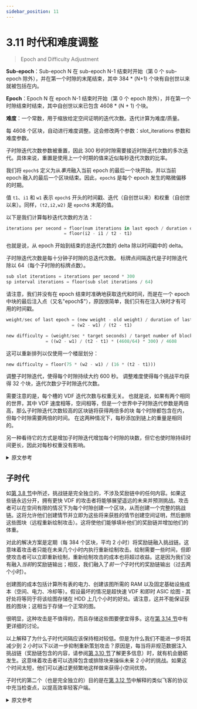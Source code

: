 ```yaml
---
sidebar_position: 11
---
```


# 3.11 时代和难度调整

> Epoch and Difficulty Adjustment

**Sub-epoch**：Sub-epoch N 在 sub-epoch N-1 结束时开始（第 0 个 sub-epoch 除外），并在第一个时隙的末尾结束，其中 384 \* (N+1) 个块有自创世以来就被包括在内。

**Epoch**：Epoch N 在 epoch N-1 结束时开始（第 0 个 epoch 除外），并在第一个时隙结束时结束，其中自创世以来已包含 4608 \* (N + 1) 个块。

**难度**：一个常数，用于缩放给定空间证明的迭代次数。迭代计算为难度/质量。

每 4608 个区块，自动进行难度调整。这会修改两个参数：slot_iterations 参数和难度参数。

子时隙迭代次数参数被重置，因此 300 秒的时隙需要接近时隙迭代次数的多次迭代。具体来说，重置是使用上一个时期的值来近似每秒迭代次数的比率。

我们将 `epoch$` 定义为从*事先*融入当前 epoch 的最后一个块开始，并以当前 epoch 融入的最后一个区块结束。因此，`epoch$` 是每个 epoch 发生的略微偏移的时期。

值 `t1`、`i1` 和 `w1` 表示 `epoch$` 开头的时间戳、迭代（自创世以来）和权重（自创世以来）。同样，`(t2,i2,w2)` 是 `epoch$` 末尾的值。

以下是我们计算每秒迭代次数的方法：

```python
iterations per second = floor(num iterations in last epoch / duration of last epoch)
                      = floor(i2 - i1 / t2 - t1)
```

也就是说，从 epoch 开始到结束的总迭代次数的 delta 除以时间戳中的 delta。

子时隙迭代次数是每十分钟子时隙的总迭代次数。
标牌点间隔迭代是子时隙迭代除以 64（每个子时隙的标牌点数）。

```python
sub slot iterations = iterations per second * 300
sp interval iterations = floor(sub slot iterations / 64)
```

请注意，我们并没有在 epoch 结束时准确地获取迭代和时间，而是在一个 epoch 中块的最后注入点（又名"epoch$"），原因很简单，我们只有在注入块时才有可用的时间戳。

```python
weight/sec of last epoch = (new weight - old weight) / duration of last epoch
                         = (w2 - w1) / (t2 - t1)

new difficulty = (weight/sec * target seconds) / target number of blocks
               = ((w2 - w1) / (t2 - t1) * (4608/64) * 300) / 4608
```

这可以重新排列以仅使用一个楼层划分：

```python
new difficulty = floor(75 * (w2 - w1) / (16 * (t2 - t1)))
```

调整子时隙迭代，使得每个时隙持续大约 600 秒。
调整难度使得每个挑战平均获得 32 个块，迭代次数少于时隙迭代次数。

需要注意的是，每个槽的 VDF 迭代次数与权重无关。
也就是说，如果有两个相同的世界，其中 VDF 速度相等，空间相等，但是一个世界中子时隙迭代参数是两倍高，那么子时隙迭代次数较高的区块链将获得两倍多的块 每个时隙都包含在内，但每个时隙需要两倍的时间。 在这两种情况下，每秒添加到链上的重量是相同的。

另一种看待它的方式是增加子时隙迭代增加每个时隙的块数，但它也使时隙持续时间更长，因此对每秒权重没有影响。

<details>
<summary>原文参考</summary>

**Sub-epoch**: Sub-epoch N starts when sub-epoch N-1 ends (except for 0th sub-epoch), and it ends at the end of the first slot where 384 \* (N+1) blocks have been included since genesis.

**Epoch**: Epoch N starts when epoch N-1 ends (except for 0th epoch), and it ends at the end of the first slot where 4608 \* (N + 1) blocks have been included since genesis.

**Difficulty**: A constant that scales the number of iterations for a given proof of space. Iterations are computed as difficulty / quality.

Every 4608 blocks, the difficulty adjustment is automatically performed. This modifies two parameters: The slot_iterations parameter, and the difficulty parameter.

The sub_slot_iterations parameter is reset so a 300-second slot requires close to slot_iterations many iterations. The reset is done using the values from the last epoch to approximate the iterations-per-second ratio, concretely.

We'll define `epoch$` as the period beginning with the last block that was infused _prior_ to the current epoch, and ending with the last block that was infused _in_ the current epoch. Thus, `epoch$` is a slightly shifted period that occurs for each epoch.

The values `t1`,`i1` and `w1` denote the timestamp, iterations (since genesis), and weight (since genesis) at the beginning of `epoch$`. Along the same lines, `(t2,i2,w2)` are the values at the end of `epoch$`.

Here's how we calculate iterations per second:

```python
iterations per second = floor(num iterations in last epoch / duration of last epoch)
                      = floor(i2 - i1 / t2 - t1)
```

That is, the delta in total iterations from the start to the end of the epoch, divided by the delta in timestamps.

Sub-slot iterations is the total number of iterations per ten-minute sub-slot.
Signage point interval iterations is sub-slot iterations divided by 64 (the number of signage points per sub-slot).

```python
sub slot iterations = iterations per second * 300
sp interval iterations = floor(sub slot iterations / 64)
```

Note that we don’t take the iterations and time exactly at the end of an epoch, but at the last infusion point of a block in an epoch (aka `epoch$`), the reason being simply that we only have timestamps available when blocks are infused.

```python
weight/sec of last epoch = (new weight - old weight) / duration of last epoch
                         = (w2 - w1) / (t2 - t1)

new difficulty = (weight/sec * target seconds) / target number of blocks
               = ((w2 - w1) / (t2 - t1) * (4608/64) * 300) / 4608
```

This can be rearranged to use only one floor division:

```python
new difficulty = floor(75 * (w2 - w1) / (16 * (t2 - t1)))
```

The sub-slot iterations are adjusted such that each slot lasts around 600 seconds.
The difficulty is adjusted such that every challenge gets 32 blocks on average with fewer iterations than slot_iterations.

It is important to note that the VDF iterations per slot is not material to the weight.
That is, if there were two identical worlds where VDF speeds were equal and space was equal, but the sub-slot iterations parameter was twice as high in one world, then the blockchain with the higher sub-slot iterations would get twice as many blocks included per slot, but each slot would take twice as long. The weight per second added to the chain would be the same in both cases.

Another way to look at it is that increasing sub-slot iterations increases the number of blocks per slot, but it also makes slots last longer, and thus has no effect on weight per second.

</details>

## 子时代

如[第 3.8 节](/consensus/three_vdf_chains 'Section 3.8: Three VDF Chains')中所述，挑战链是完全独立的，不涉及奖励链中的任何内容。如果这些链永远分开，拥有更快 VDF 的攻击者将能够展望遥远的未来并预测挑战。攻击者可以在空间有限的情况下为每个时隙创建一个区块，从而创建一个完整的挑战链。这将允许他们创建情节并立即为这些将来获胜的情节创建空间证明，然后删除这些图块（远程重新绘制攻击）。这将使他们能够填补他们的奖励链并增加他们的体重。

对此的解决方案是定期（每 384 个区块，平均 2 小时）将奖励链融入挑战链。这意味着攻击者只能在未来几个小时内执行重新绘制攻击。绘制需要一些时间，但即使攻击者可以立即重新绘制，重新绘制攻击的成本也将超过收益。这是因为我们没有融入*当前*的奖励链输出；相反，我们融入了*前一个*子时代的奖励链输出（过去两个小时）。

创建图的成本包括计算所有表的电力、创建该图所需的 RAM 以及固定基础设施成本（空间、电力、冷却等）。假设最坏的情况是超快速 VDF 和即时 ASIC 绘图 - 其好处将等同于将该绘图存储在 HDD 上几个小时的好处。请注意，这并不能保证获胜的图块；这相当于存储一个正常的图。

很明显，这种攻击是不值得的，而且存储这些图要便宜得多。这在[第 3.14 节](/consensus/attacks_and_countermeasures#short-range-replotting-attack 'Section 3.14: Short Range Replotting Attack')中有更详细的讨论。

以上解释了为什么子时代间隔应该保持相对较低。但是为什么我们不能进一步将其减少到 2 小时以下以进一步抑制重新策划攻击？原因是，每当将非规范数据注入挑战链（奖励链包含的内容，请参阅[第 3.10 节](/consensus/foliage 'Section 3.10: Foliage')了解更多信息）时，就有机会磨砺发生。这意味着攻击者可以选择包含或排除块来操纵未来 2 小时的挑战。如果这个时间太短，他们可以通过更频繁地这样做来获得小空间优势。

子时代的第二个（也是完全独立的）目的是在[第 3.12 节](/consensus/light_clients 'Section 3.12: Light Clients')中解释的类似飞客的协议中充当检查点，以提高效率轻客户端。

<details>
<summary>原文参考</summary>

- ## Sub epochs

As described in [Section 3.8](/consensus/three_vdf_chains 'Section 3.8: Three VDF Chains'), the challenge chain is completely separate and does not refer to anything in the rewards chain. If these chains stayed separate forever, an attacker with a faster VDF would be able to look into the far future and predict challenges. The attacker could create one block per slot, with limited space, thus creating a whole challenge chain. This would allow them to create plots and instantly create proofs of space for these plots that will win in the future, and then delete the plots (a long range replotting attack). This would enable them to fill their reward chain and increase their weight.

The solution to this is to periodically (every 384 blocks, which is an average of 2 hours) infuse the reward chain into the challenge chain. This means that the attacker can only perform the replotting attack for a few hours into the future. Plotting takes some time, but even if the attacker could replot instantly, the cost of a replotting attack will outweigh the benefits. This is because we do not infuse the _current_ reward chain output; instead we infuse the _previous_ sub-epoch's reward chain output (two hours in the past).

The cost of creating a plot includes the electricity to calculate all of the tables, the RAM necessary while creating this plot, and the fixed infrastructure costs (space, power, cooling, etc). Assuming the worst case scenario of a super fast VDF, and instant ASIC plotting - the benefits would be equivalent to the benefits of storing that plot on a HDD for a few hours. Note that this would not guarantee a winning plot; it would be the equivalent of storing a normal plot.

It is clear that this attack is not worthwhile, and that storing the plots is much cheaper. This is discussed in further detail in [Section 3.14](/consensus/attacks_and_countermeasures#short-range-replotting-attack 'Section 3.14: Short Range Replotting Attack').

The above explains why the sub-epoch interval should be kept relatively low. But why can’t we further reduce it to lower than 2 hours to further disincentivize replotting attacks? The reason is that whenever non-canonical data is infused into the challenge chain (which the reward chain contains, see [Section 3.10](/consensus/foliage 'Section 3.10: Foliage') for more info), an opportunity for grinding occurs. This means an attacker can possibly choose to include or exclude blocks to manipulate what the challenge will be 2 hours into the future. If this time is too short, they can gain a small space advantage by doing this more often.

The second (and completely separate) purpose for sub-epochs is to act as checkpoints in a Flyclient-like protocol explained in [Section 3.12](/consensus/light_clients 'Section 3.12: Light Clients'), to increase the efficiency of light clients.

</details>
